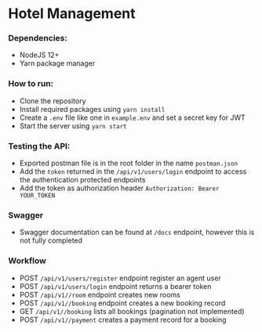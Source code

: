 # Hotel Management

### Dependencies:

- NodeJS 12+
- Yarn package manager

### How to run:

- Clone the repository
- Install required packages using `yarn install`
- Create a `.env` file like one in `example.env` and set a secret key for JWT
- Start the server using `yarn start`

### Testing the API:

- Exported postman file is in the root folder in the name `postman.json`
- Add the `token` returned in the `/api/v1/users/login` endpoint to access the authentication protected endpoints
- Add the token as authorization header `Authorization: Bearer YOUR_TOKEN`


### Swagger

- Swagger documentation can be found at `/docs` endpoint, however this is not fully completed


### Workflow

- POST `/api/v1/users/register` endpoint register an agent user
- POST `/api/v1/users/login` endpoint returns a bearer token
- POST `/api/v1//room` endpoint creates new rooms
- POST `/api/v1//booking` endpoint creates a new booking record
- GET `/api/v1//booking` lists all bookings (pagination not implemented)
- POST `/api/v1//payment` creates a payment record for a booking
